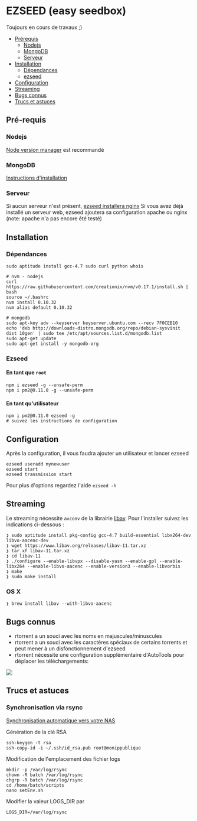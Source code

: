 EZSEED (easy seedbox)
===

Toujours en cours de travaux ;)

- [Prérequis](#pre-requis)
  - [Nodejs](#nodejs)
  - [MongoDB](#mongodb)
  - [Serveur](#serveur)
- [Installation](#installation)
  - [Dépendances](#dependances)
  - [ezseed](#ezseed)
- [Configuration](#configuration)
- [Streaming](#streaming)
- [Bugs connus](#bugs-connus)
- [Trucs et astuces](#truc-et-astuces)

## Pré-requis

### Nodejs
[Node version manager](https://github.com/creationix/nvm) est recommandé

### MongoDB
[Instructions d'installation](http://docs.mongodb.org/manual/installation/)

### Serveur
Si aucun serveur n'est présent, [ezseed installera nginx](https://github.com/ezseed/ezseed/blob/master/scripts/server.sh)
Si vous avez déjà installé un serveur web, ezseed ajoutera sa configuration apache ou nginx (note: apache n'a pas encore été testé)

## Installation

### Dépendances

```
sudo aptitude install gcc-4.7 sudo curl python whois

# nvm - nodejs
curl https://raw.githubusercontent.com/creationix/nvm/v0.17.1/install.sh | bash
source ~/.bashrc
nvm install 0.10.32
nvm alias default 0.10.32

# mongodb
sudo apt-key adv --keyserver keyserver.ubuntu.com --recv 7F0CEB10
echo 'deb http://downloads-distro.mongodb.org/repo/debian-sysvinit dist 10gen' | sudo tee /etc/apt/sources.list.d/mongodb.list
sudo apt-get update
sudo apt-get install -y mongodb-org

```

### Ezseed

#### En tant que `root`

```
npm i ezseed -g --unsafe-perm
npm i pm2@0.11.0 -g --unsafe-perm
```

#### En tant qu'utilisateur
```
npm i pm2@0.11.0 ezseed -g
# suivez les instructions de configuration
```

## Configuration

Après la configuration, il vous faudra ajouter un utilisateur et lancer ezseed

```
ezseed useradd mynewuser
ezseed start
ezseed transmission start
```

Pour plus d'options regardez l'aide `ezseed -h`

## Streaming

Le streaming nécessite `avconv` de la librairie [libav](https://libav.org/). Pour l'installer suivez les indications ci-dessous : 

```
❯ sudo aptitude install pkg-config gcc-4.7 build-essential libx264-dev libvo-aacenc-dev 
❯ wget https://www.libav.org/releases/libav-11.tar.xz
❯ tar xf libav-11.tar.xz
❯ cd libav-11
❯ ./configure --enable-libvpx --disable-yasm --enable-gpl --enable-libx264 --enable-libvo-aacenc --enable-version3 --enable-libvorbis
❯ make
❯ sudo make install
```

### OS X
```
❯ brew install libav --with-libvo-aacenc
```

## Bugs connus

- rtorrent a un souci avec les noms en majuscules/minuscules
- rtorrent a un souci avec les caractères spéciaux de certains torrents et peut mener à un disfonctionnement d'ezseed
- rtorrent nécessite une configuration supplémentaire d'AutoTools pour déplacer les téléchargements:

![](https://camo.githubusercontent.com/a278375b20071e41ed233b5f6b1e8936222ae0bf/687474703a2f2f7777772e7a75706d6167652e65752f692f687052455238336376472e706e67)

## Trucs et astuces

### Synchronisation via rsync
[Synchronisation automatique vers votre NAS](http://www.legeektechno.fr/serveurs/script-de-synchronisation-de-seedbox-version-2.html)

Génération de la clé RSA
```
ssh-keygen -t rsa
ssh-copy-id -i ~/.ssh/id_rsa.pub root@monippublique 
```
Modification de l'emplacement des fichier logs
```
mkdir -p /var/log/rsync
chown -R batch /var/log/rsync
chgrp -R batch /var/log/rsync
cd /home/batch/scripts
nano setEnv.sh
```
Modifier la valeur LOGS_DIR par
```
LOGS_DIR=/var/log/rsync
```

